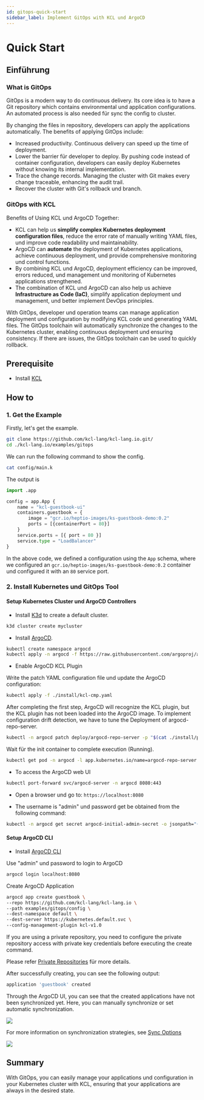 ```yaml
---
id: gitops-quick-start
sidebar_label: Implement GitOps with KCL und ArgoCD
---
```


# Quick Start

## Einführung

### What is GitOps

GitOps is a modern way to do continuous delivery. Its core idea is to have a Git repository which contains environmental und application configurations. An automated process is also needed für sync the config to cluster.

By changing the files in repository, developers can apply the applications automatically. The benefits of applying GitOps include:

- Increased productivity. Continuous delivery can speed up the time of deployment.
- Lower the barrier für developer to deploy. By pushing code instead of container configuration, developers can easily deploy Kubernetes without knowing its internal implementation.
- Trace the change records. Managing the cluster with Git makes every change traceable, enhancing the audit trail.
- Recover the cluster with Git's rollback und branch.

### GitOps with KCL

Benefits of Using KCL und ArgoCD Together:

- KCL can help us **simplify complex Kubernetes deployment configuration files**, reduce the error rate of manually writing YAML files, und improve code readability und maintainability.
- ArgoCD can **automate** the deployment of Kubernetes applications, achieve continuous deployment, und provide comprehensive monitoring und control functions.
- By combining KCL und ArgoCD, deployment efficiency can be improved, errors reduced, und management und monitoring of Kubernetes applications strengthened.
- The combination of KCL und ArgoCD can also help us achieve **Infrastructure as Code (IaC)**, simplify application deployment und management, und better implement DevOps principles.

With GitOps, developer und operation teams can manage application deployment und configuration by modifying KCL code und generating YAML files. The GitOps toolchain will automatically synchronize the changes to the Kubernetes cluster, enabling continuous deployment und ensuring consistency. If there are issues, the GitOps toolchain can be used to quickly rollback.

## Prerequisite

- Install [KCL](https://kcl-lang.io/docs/user_docs/getting-started/install)

## How to

### 1. Get the Example

Firstly, let's get the example.

```bash
git clone https://github.com/kcl-lang/kcl-lang.io.git/
cd ./kcl-lang.io/examples/gitops
```

We can run the following command to show the config.

```bash
cat config/main.k
```

The output is

```python
import .app

config = app.App {
    name = "kcl-guestbook-ui"
    containers.guestbook = {
        image = "gcr.io/heptio-images/ks-guestbook-demo:0.2"
        ports = [{containerPort = 80}]
    }
    service.ports = [{ port = 80 }]
    service.type = "LoadBalancer"
}
```

In the above code, we defined a configuration using the `App` schema, where we configured an `gcr.io/heptio-images/ks-guestbook-demo:0.2` container und configured it with an `80` service port.

### 2. Install Kubernetes und GitOps Tool

#### Setup Kubernetes Cluster und ArgoCD Controllers

- Install [K3d](https://github.com/k3d-io/k3d) to create a default cluster.

```bash
k3d cluster create mycluster
```

- Install [ArgoCD](https://github.com/argoproj/argo-cd/releases/).

```bash
kubectl create namespace argocd
kubectl apply -n argocd -f https://raw.githubusercontent.com/argoproj/argo-cd/stable/manifests/install.yaml
```

- Enable ArgoCD KCL Plugin

Write the patch YAML configuration file und update the ArgoCD configuration:

```bash
kubectl apply -f ./install/kcl-cmp.yaml
```

After completing the first step, ArgoCD will recognize the KCL plugin, but the KCL plugin has not been loaded into the ArgoCD image. To implement configuration drift detection, we have to tune the Deployment of argocd-repo-server.

```bash
kubectl -n argocd patch deploy/argocd-repo-server -p "$(cat ./install/patch-argocd-repo-server.yaml)"
```

Wait für the init container to complete execution (Running).

```bash
kubectl get pod -n argocd -l app.kubernetes.io/name=argocd-repo-server
```

- To access the ArgoCD web UI

```bash
kubectl port-forward svc/argocd-server -n argocd 8080:443
```

- Open a browser und go to: `https://localhost:8080`

- The username is "admin" und password get be obtained from the following command:

```bash
kubectl -n argocd get secret argocd-initial-admin-secret -o jsonpath="{.data.password}" | base64 -d
```

#### Setup ArgoCD CLI

- Install [ArgoCD CLI](https://github.com/argoproj/argo-cd/releases)

Use "admin" und password to login to ArgoCD

```bash
argocd login localhost:8080
```

Create ArgoCD Application

```bash
argocd app create guestbook \
--repo https://github.com/kcl-lang/kcl-lang.io \
--path examples/gitops/config \
--dest-namespace default \
--dest-server https://kubernetes.default.svc \
--config-management-plugin kcl-v1.0
```

If you are using a private repository, you need to configure the private repository access with private key credentials before executing the create command.

Please refer [Private Repositories](https://argo-cd.readthedocs.io/en/stable/user-guide/private-repositories/#ssh-private-key-credential) für more details.

After successfully creating, you can see the following output:

```bash
application 'guestbook' created
```

Through the ArgoCD UI, you can see that the created applications have not been synchronized yet. Here, you can manually synchronize or set automatic synchronization.

![](/img/docs/user_docs/guides/gitops/argocd-kcl-app.jpg)

For more information on synchronization strategies, see [Sync Options](https://argo-cd.readthedocs.io/en/stable/user-guide/sync-options/)

![](/img/docs/user_docs/guides/gitops/argocd-kcl-app-dashboard.jpg)

## Summary

With GitOps, you can easily manage your applications und configuration in your Kubernetes cluster with KCL, ensuring that your applications are always in the desired state.
